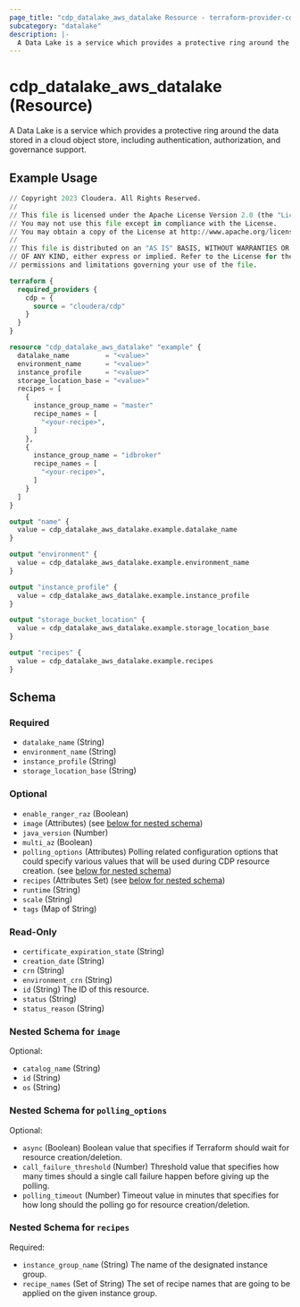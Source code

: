 ```yaml
---
page_title: "cdp_datalake_aws_datalake Resource - terraform-provider-cdp"
subcategory: "datalake"
description: |-
  A Data Lake is a service which provides a protective ring around the data stored in a cloud object store, including authentication, authorization, and governance support.
---
```


# cdp_datalake_aws_datalake (Resource)

A Data Lake is a service which provides a protective ring around the data stored in a cloud object store, including authentication, authorization, and governance support.

## Example Usage

```terraform
// Copyright 2023 Cloudera. All Rights Reserved.
//
// This file is licensed under the Apache License Version 2.0 (the "License").
// You may not use this file except in compliance with the License.
// You may obtain a copy of the License at http://www.apache.org/licenses/LICENSE-2.0.
//
// This file is distributed on an "AS IS" BASIS, WITHOUT WARRANTIES OR CONDITIONS
// OF ANY KIND, either express or implied. Refer to the License for the specific
// permissions and limitations governing your use of the file.

terraform {
  required_providers {
    cdp = {
      source = "cloudera/cdp"
    }
  }
}

resource "cdp_datalake_aws_datalake" "example" {
  datalake_name         = "<value>"
  environment_name      = "<value>"
  instance_profile      = "<value>"
  storage_location_base = "<value>"
  recipes = [
    {
      instance_group_name = "master"
      recipe_names = [
        "<your-recipe>",
      ]
    },
    {
      instance_group_name = "idbroker"
      recipe_names = [
        "<your-recipe>",
      ]
    }
  ]
}

output "name" {
  value = cdp_datalake_aws_datalake.example.datalake_name
}

output "environment" {
  value = cdp_datalake_aws_datalake.example.environment_name
}

output "instance_profile" {
  value = cdp_datalake_aws_datalake.example.instance_profile
}

output "storage_bucket_location" {
  value = cdp_datalake_aws_datalake.example.storage_location_base
}

output "recipes" {
  value = cdp_datalake_aws_datalake.example.recipes
}
```

<!-- schema generated by tfplugindocs -->
## Schema

### Required

- `datalake_name` (String)
- `environment_name` (String)
- `instance_profile` (String)
- `storage_location_base` (String)

### Optional

- `enable_ranger_raz` (Boolean)
- `image` (Attributes) (see [below for nested schema](#nestedatt--image))
- `java_version` (Number)
- `multi_az` (Boolean)
- `polling_options` (Attributes) Polling related configuration options that could specify various values that will be used during CDP resource creation. (see [below for nested schema](#nestedatt--polling_options))
- `recipes` (Attributes Set) (see [below for nested schema](#nestedatt--recipes))
- `runtime` (String)
- `scale` (String)
- `tags` (Map of String)

### Read-Only

- `certificate_expiration_state` (String)
- `creation_date` (String)
- `crn` (String)
- `environment_crn` (String)
- `id` (String) The ID of this resource.
- `status` (String)
- `status_reason` (String)

<a id="nestedatt--image"></a>
### Nested Schema for `image`

Optional:

- `catalog_name` (String)
- `id` (String)
- `os` (String)


<a id="nestedatt--polling_options"></a>
### Nested Schema for `polling_options`

Optional:

- `async` (Boolean) Boolean value that specifies if Terraform should wait for resource creation/deletion.
- `call_failure_threshold` (Number) Threshold value that specifies how many times should a single call failure happen before giving up the polling.
- `polling_timeout` (Number) Timeout value in minutes that specifies for how long should the polling go for resource creation/deletion.


<a id="nestedatt--recipes"></a>
### Nested Schema for `recipes`

Required:

- `instance_group_name` (String) The name of the designated instance group.
- `recipe_names` (Set of String) The set of recipe names that are going to be applied on the given instance group.